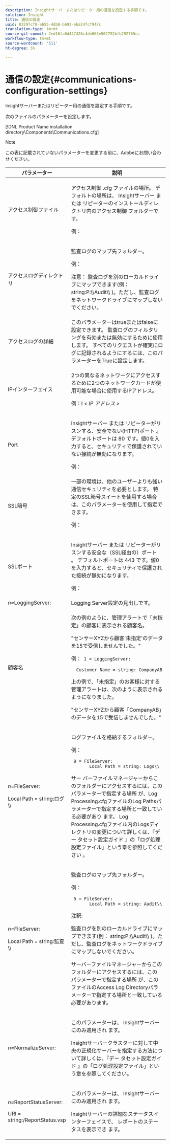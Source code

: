 ```yaml
---
description: Insightサーバーまたはリピーター用の通信を設定する手順です。
solution: Insight
title: 通信の設定
uuid: 03297cf0-eb55-4db0-b692-eba24fcf947c
translation-type: tm+mt
source-git-commit: 2ed16fa0d447426c4de863e502792bfb292765cc
workflow-type: tm+mt
source-wordcount: '511'
ht-degree: 5%

---
```



# 通信の設定{#communications-configuration-settings}

Insightサーバーまたはリピーター用の通信を設定する手順です。

次のファイルのパラメーターを設定します。

[!DNL Product Name installation directory\Components\Communications.cfg]

>[!NOTE]
>
>この表に記載されていないパラメーターを変更する前に、Adobeにお問い合わせください。

<table id="table_C87F1150E53548F484A8C0CFE91F1079"> 
 <thead> 
  <tr> 
   <th colname="col1" class="entry"> パラメーター </th> 
   <th colname="col2" class="entry"> 説明 </th> 
  </tr> 
 </thead>
 <tbody> 
  <tr> 
   <td colname="col1"> アクセス制御ファイル </td> 
   <td colname="col2"> <p>アクセス制御 <span class="filepath"> .cfg </span> ファイルの場所。 デフォルトの場所は、 <span class="filepath"> Insightサーバー </span> または <span class="keyword"> リピーターのインストールディレクトリ内のアクセス制御 </span><span class="wintitle"></span> フォルダーです。 </p> <p>例： <filepath></filepath> </p> </td> 
  </tr> 
  <tr> 
   <td colname="col1"> アクセスログディレクトリ </td> 
   <td colname="col2"> <p>監査ログのマップ先フォルダー。 </p> <p>例： <filepath></filepath> </p> <p> <p>注意： 監査ログを別のローカルドライブにマップできます(例： <span class="filepath"> string:P:\\Audit\\ </span>)。ただし、監査ログをネットワークドライブにマップしないでください。 </p> </p> </td> 
  </tr> 
  <tr> 
   <td colname="col1"> アクセスログの詳細 </td> 
   <td colname="col2"> このパラメーターはtrueまたはfalseに設定できます。 監査ログのフィルタリングを有効または無効にするために使用します。 すべてのリクエストが確実にログに記録されるようにするには、このパラメーターをTrueに設定します。 </td> 
  </tr> 
  <tr> 
   <td colname="col1"> IPインターフェイス </td> 
   <td colname="col2"> <p>2つの異なるネットワークにアクセスするために2つのネットワークカードが使用可能な場合に使用するIPアドレス。 </p> <p>例：I <filepath></filepath><i>&lt; <span class="filepath"> IP アドレス </span>&gt;</i> </p> </td> 
  </tr> 
  <tr> 
   <td colname="col1"> Port </td> 
   <td colname="col2"> <p>Insightサーバー <span class="keyword"> または </span> リピーターがリスンする、安全でない(HTTP)ポート <span class="wintitle"></span> 。 デフォルトポートは 80 です。値0を入力すると、セキュリティで保護されていない接続が無効になります。 </p> <p>例： <filepath></filepath> </p> </td> 
  </tr> 
  <tr> 
   <td colname="col1"> SSL暗号 </td> 
   <td colname="col2"> 一部の環境は、他のユーザーよりも強い通信セキュリティを必要とします。 特定のSSL暗号スイートを使用する場合は、このパラメーターを使用して指定できます。 <p>例： <filepath></filepath> </p> </td> 
  </tr> 
  <tr> 
   <td colname="col1"> SSLポート </td> 
   <td colname="col2"> <p>Insightサーバー <span class="keyword"> または </span> リピーターがリスンする安全な（SSL経由の）ポート <span class="wintitle"></span> 。 デフォルトポートは 443 です。値0を入力すると、セキュリティで保護された接続が無効になります。 </p> <p>例：<span class="filepath"></span> </p> <filepath></filepath> </td> 
  </tr> 
  <tr> 
   <td colname="col1"> <i>n=</i>LoggingServer: </td> 
   <td colname="col2"> Logging Server設定の見出しです。 </td> 
  </tr> 
  <tr> 
   <td colname="col1"> 顧客名 </td> 
   <td colname="col2"> <p>次の例のように、管理アラートで「未指定」の顧客に表示される顧客名。 </p> <p>"センサーXYZから顧客'未指定'のデータを15で受信しませんでした。" </p> <p>例：<code> 1&nbsp;=&nbsp;LoggingServer:&nbsp; 
      &nbsp;&nbsp;Customer&nbsp;Name&nbsp;=&nbsp;string:&nbsp;CompanyAB </code> </p> <p>上の例で、「未指定」のお客様に対する管理アラートは、次のように表示されるようになりました。 </p> <p>"センサーXYZから顧客「CompanyAB」のデータを15で受信しませんでした。" </p> </td> 
  </tr> 
  <tr> 
   <td colname="col1"> <p> <i>n=</i>FileServer: </p> <p> Local Path = string:ログ\\ </p> </td> 
   <td colname="col2"> <p>ログファイルを格納するフォルダー。 </p> <p>例： </p> <code> 9&nbsp;=&nbsp;FileServer:&nbsp; 
     &nbsp;&nbsp;Local&nbsp;Path&nbsp;=&nbsp;string:&nbsp;Logs\\ </code> <p>サー <span class="wintitle"> バーファイルマネージャーからこのフォルダーにアクセスするには、このパラメーターで指定する場所 </span>が、Log Processing.cfgファイルのLog Pathsパラメーターで指定する場所と一致している必要があり <span class="filepath"></span> ます。 Log Processing.cfgファイル内のLogsディレクトリの変更について詳しくは、『デー <span class="filepath"> タセット設定ガイド </span> 』の「ログ処理設定ファイル」という章を参照してください <i></i>。 </p> </td> 
  </tr> 
  <tr> 
   <td colname="col1"> <p> <i>n=</i>FileServer: </p> <p> Local Path = string:監査\\ </p> </td> 
   <td colname="col2"> <p>監査ログのマップ先フォルダー。 </p> <p>例： </p> <code> 5&nbsp;=&nbsp;FileServer:&nbsp; 
     &nbsp;&nbsp;Local&nbsp;Path&nbsp;=&nbsp;string:&nbsp;Audit\\ </code> <p>注釈:  <p>監査ログを別のローカルドライブにマップできます(例： <span class="filepath"> string:P:\\Audit\\ </span>)。ただし、監査ログをネットワークドライブにマップしないでください。 </p> <p>サーバーファイルマネージャーからこのフォルダーにアクセスするには、この <span class="wintitle"> パラメーターで指定する場所 </span>が、このファイルのAccess Log Directoryパラメーターで指定する場所と一致している必要があります。 </p> </p> </td> 
  </tr> 
  <tr> 
   <td colname="col1"> <i>n=</i>NormalizeServer: </td> 
   <td colname="col2"> <p>このパラメーターは、 <span class="keyword"> Insightサーバーにのみ適用され </span>ます。 </p> <p>Insightサーバークラスターに対して中央の正規化サーバーを指定する方法について詳しくは、『デー <span class="keyword"> タセット設定ガイド </span><i></i>』の「ログ処理設定ファイル」という章を参照してください。 </p> </td> 
  </tr> 
  <tr> 
   <td colname="col1"> <p> <i>n=</i>ReportStatusServer: </p> <p> URI = string:/ReportStatus.vsp </p> </td> 
   <td colname="col2"> <p>このパラメーターは、 <span class="keyword"> Insightサーバーにのみ適用され </span>ます。 </p> <p><span class="keyword"> Insightサーバーの詳細なステータスインターフェイスで、 </span> レポートのステータスを表示でき <span class="keyword"></span>ます。 </p> </td> 
  </tr> 
 </tbody> 
</table>
